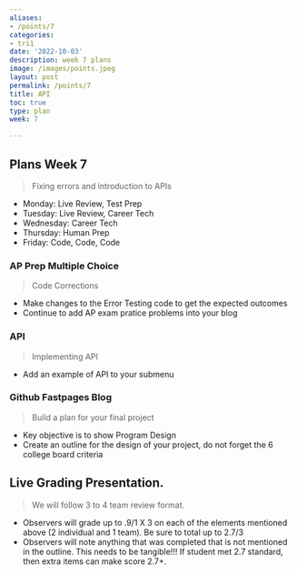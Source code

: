 ```yaml
---
aliases:
- /points/7
categories:
- tri1
date: '2022-10-03'
description: week 7 plans
image: /images/points.jpeg
layout: post
permalink: /points/7
title: API
toc: true
type: plan
week: 7

---
```


## Plans Week 7
> Fixing errors and introduction to APIs
- Monday: Live Review, Test Prep
- Tuesday: Live Review, Career Tech
- Wednesday: Career Tech
- Thursday: Human Prep
- Friday: Code, Code, Code

### AP Prep Multiple Choice 
> Code Corrections
- Make changes to the Error Testing code to get the expected outcomes
- Continue to add AP exam pratice problems into your blog  

### API
> Implementing API
- Add an example of API to your submenu

### Github Fastpages Blog
> Build a plan for your final project
- Key objective is to show Program Design
- Create an outline for the design of your project, do not forget the 6 college board criteria

## Live Grading Presentation.  
> We will follow 3 to 4 team review format.   
- Observers will grade up to .9/1 X 3 on each of the elements mentioned above (2 individual and 1 team). Be sure to total up to 2.7/3
- Observers will note anything that was completed that is not mentioned in the outline.  This needs to be tangible!!!  If student met 2.7 standard, then extra items can make score 2.7+.